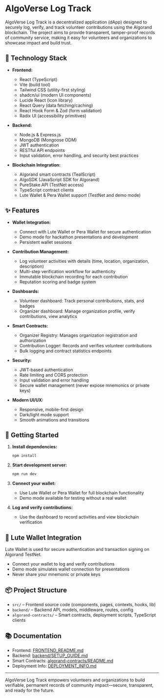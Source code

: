 # AlgoVerse Log Track

AlgoVerse Log Track is a decentralized application (dApp) designed to securely log, verify, and track volunteer contributions using the Algorand blockchain. The project aims to provide transparent, tamper-proof records of community service, making it easy for volunteers and organizations to showcase impact and build trust.

## 🚀 Technology Stack

- **Frontend:**  
  - React (TypeScript)  
  - Vite (build tool)  
  - Tailwind CSS (utility-first styling)  
  - shadcn/ui (modern UI components)  
  - Lucide React (icon library)  
  - React Query (data fetching/caching)  
  - React Hook Form & Zod (form validation)  
  - Radix UI (accessibility primitives)

- **Backend:**  
  - Node.js & Express.js  
  - MongoDB (Mongoose ODM)  
  - JWT authentication  
  - RESTful API endpoints  
  - Input validation, error handling, and security best practices

- **Blockchain Integration:**  
  - Algorand smart contracts (TealScript)  
  - AlgoSDK (JavaScript SDK for Algorand)  
  - PureStake API (TestNet access)  
  - TypeScript contract clients  
  - Lute Wallet & Pera Wallet support (TestNet and demo mode)

## ✨ Features

- **Wallet Integration:**  
  - Connect with Lute Wallet or Pera Wallet for secure authentication  
  - Demo mode for hackathon presentations and development  
  - Persistent wallet sessions

- **Contribution Management:**  
  - Log volunteer activities with details (time, location, organization, description)  
  - Multi-step verification workflow for authenticity  
  - Immutable blockchain recording for each contribution  
  - Reputation scoring and badge system

- **Dashboards:**  
  - Volunteer dashboard: Track personal contributions, stats, and badges  
  - Organizer dashboard: Manage organization profile, verify contributions, view analytics

- **Smart Contracts:**  
  - Organizer Registry: Manages organization registration and authorization  
  - Contribution Logger: Records and verifies volunteer contributions  
  - Bulk logging and contract statistics endpoints

- **Security:**  
  - JWT-based authentication  
  - Rate limiting and CORS protection  
  - Input validation and error handling  
  - Secure wallet management (never expose mnemonics or private keys)

- **Modern UI/UX:**  
  - Responsive, mobile-first design  
  - Dark/light mode support  
  - Smooth animations and transitions

## 📝 Getting Started

1. **Install dependencies:**  
   ```sh
   npm install
   ```

2. **Start development server:**  
   ```sh
   npm run dev
   ```

3. **Connect your wallet:**  
   - Use Lute Wallet or Pera Wallet for full blockchain functionality  
   - Demo mode available for testing without a real wallet

4. **Log and verify contributions:**  
   - Use the dashboard to record activities and view blockchain verification

## 🔑 Lute Wallet Integration

Lute Wallet is used for secure authentication and transaction signing on Algorand TestNet.  
- Connect your wallet to log and verify contributions  
- Demo mode simulates wallet connection for presentations  
- Never share your mnemonic or private keys

## 📦 Project Structure

- `src/` – Frontend source code (components, pages, contexts, hooks, lib)
- `backend/` – Backend API, models, middleware, routes, config
- `algorand-contracts/` – Smart contracts, deployment scripts, TypeScript clients

## 📚 Documentation

- Frontend: [FRONTEND_README.md](FRONTEND_README.md)
- Backend: [backend/SETUP_GUIDE.md](backend/SETUP_GUIDE.md)
- Smart Contracts: [algorand-contracts/README.md](algorand-contracts/README.md)
- Deployment Info: [DEPLOYMENT_INFO.md](DEPLOYMENT_INFO.md)

---

AlgoVerse Log Track empowers volunteers and organizations to build verifiable, permanent records of community impact—secure, transparent, and ready for the future.
